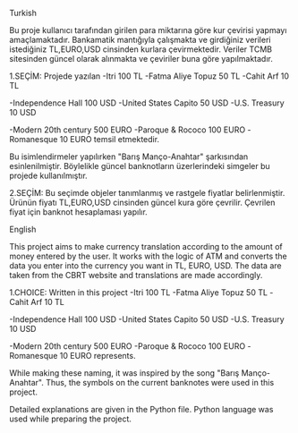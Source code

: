 Turkish 

Bu proje kullanıcı tarafından girilen para miktarına göre kur çevirisi yapmayı amaçlamaktadır. Bankamatik mantığıyla çalışmakta ve girdiğiniz verileri istediğiniz TL,EURO,USD cinsinden kurlara çevirmektedir. Veriler TCMB sitesinden güncel olarak alınmakta ve çeviriler buna göre yapılmaktadır. 

1.SEÇİM:
Projede yazılan 
-Itri 100 TL
-Fatma Aliye Topuz 50 TL
-Cahit Arf 10 TL

-Independence Hall 100 USD
-United States Capito 50 USD 
-U.S. Treasury 10 USD 

-Modern 20th century 500 EURO
-Paroque & Rococo 100 EURO
-Romanesque 10 EURO 
temsil etmektedir.

Bu isimlendirmeler yapılırken "Barış Manço-Anahtar" şarkısından esinlenilmiştir. Böylelikle güncel banknotların üzerlerindeki simgeler bu projede kullanılmıştır.

2.SEÇİM:
Bu seçimde objeler tanımlanmış ve rastgele fiyatlar belirlenmiştir. Ürünün fiyatı TL,EURO,USD cinsinden güncel kura göre çevrilir. Çevrilen fiyat için banknot hesaplaması yapılır.




English

This project aims to make currency translation according to the amount of money entered by the user. It works with the logic of ATM and converts the data you enter into the currency you want in TL, EURO, USD. The data are taken from the CBRT website and translations are made accordingly.

1.CHOICE: 
Written in this project
-Itri 100 TL
-Fatma Aliye Topuz 50 TL
-Cahit Arf 10 TL

-Independence Hall 100 USD
-United States Capito 50 USD 
-U.S. Treasury 10 USD 

-Modern 20th century 500 EURO
-Paroque & Rococo 100 EURO
-Romanesque 10 EURO
represents.

While making these naming, it was inspired by the song "Barış Manço-Anahtar". Thus, the symbols on the current banknotes were used in this project.

Detailed explanations are given in the Python file.
Python language was used while preparing the project.

